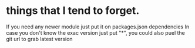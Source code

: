 # things that I tend to forget.
If you need any newer module just put it on packages.json dependencies
In case you don't know the exac version just put "*", you could also puel the git url
to grab latest version
